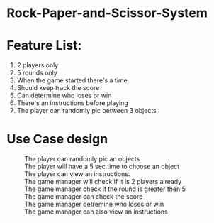 # Rock-Paper-and-Scissor-System

# Feature List:

1. 2 players only
2. 5 rounds only
3. When the game started there's a time
4. Should keep track the score
5. Can determine who loses or win
6. There's an instructions before playing
7. The player can randomly pic between 3 objects


  # Use Case design
  <dl>
  <dd>The player can randomly pic an objects</dd>
  <dd>The player will have a 5 sec.time to choose an object</dd>
  <dd>The player can view an instructions.</dd>
  <dd>The game manager will check if it is 2 players already</dd>
  <dd>The game manager check it the round is greater then 5</dd>
  <dd>The game manager can check the score</dd>
  <dd>The game manager detremine who loses or win</dd>
  <dd>The game manager can also view an instructions</dd>
 
</dl>

